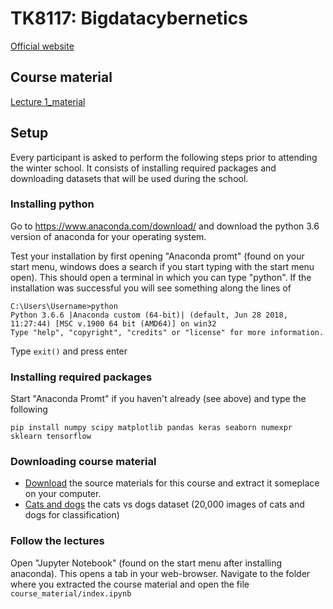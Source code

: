 # TK8117: Bigdatacybernetics

[Official website](http://folk.ntnu.no/martens/?BigDataCybernetics)

## Course material

[Lecture 1_material](https://github.com/adil-rasheed/TK8117/blob/master/Lecture1/index.ipynb)

## Setup

Every participant is asked to perform the following steps prior to attending the winter school.
It consists of installing required packages and downloading datasets that will be used during the school.

### Installing python

Go to https://www.anaconda.com/download/ and download the python 3.6 version of anaconda for your operating system.

Test your installation by first opening "Anaconda promt" (found on your start menu, windows does a search if you start typing with the start menu open). This should open a terminal in which you can type "python". If the installation was successful you will see something along the lines of

```
C:\Users\Username>python
Python 3.6.6 |Anaconda custom (64-bit)| (default, Jun 28 2018, 11:27:44) [MSC v.1900 64 bit (AMD64)] on win32
Type "help", "copyright", "credits" or "license" for more information.
```
Type `exit()` and press enter

### Installing required packages

Start "Anaconda Promt" if you haven't already (see above) and type the following
```
pip install numpy scipy matplotlib pandas keras seaborn numexpr sklearn tensorflow
```

### Downloading course material

* [Download](https://minhaskamal.github.io/DownGit/#/home?url=https://github.com/adil-rasheed/TK8117) the source materials for this course and extract it someplace on your computer.
* [Cats and dogs](https://www.dropbox.com/s/butsbcs9lbnw655/cats_dogs.zip?dl=0) the cats vs dogs dataset (20,000 images of cats and dogs for classification)


### Follow the lectures

Open "Jupyter Notebook" (found on the start menu after installing anaconda). This opens a tab in your web-browser. Navigate to the folder where you extracted the course material and open the file `course_material/index.ipynb`

